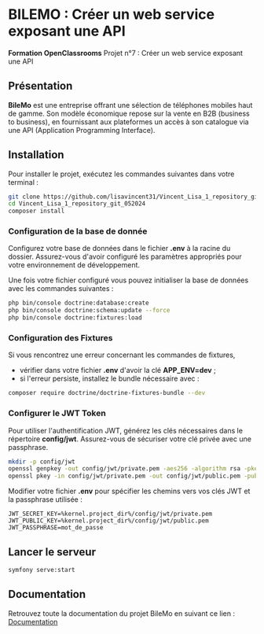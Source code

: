 # BILEMO : Créer un web service exposant une API

**Formation OpenClassrooms**
Projet n°7 : Créer un web service exposant une API

## Présentation

**BileMo** est une entreprise offrant une sélection de téléphones mobiles haut de gamme. Son modèle économique repose sur la vente en B2B (business to business), en fournissant aux plateformes un accès à son catalogue via une API (Application Programming Interface).

## Installation

Pour installer le projet, exécutez les commandes suivantes dans votre terminal :

```bash
git clone https://github.com/lisavincent31/Vincent_Lisa_1_repository_git_052024.git
cd Vincent_Lisa_1_repository_git_052024
composer install
```

### Configuration de la base de donnée
Configurez votre base de données dans le fichier **.env** à la racine du dossier. Assurez-vous d'avoir configuré les paramètres appropriés pour votre environnement de développement.

Une fois votre fichier configuré vous pouvez initialiser la base de données avec les commandes suivantes :

```bash
php bin/console doctrine:database:create
php bin/console doctrine:schema:update --force
php bin/console doctrine:fixtures:load
```

### Configuration des Fixtures

Si vous rencontrez une erreur concernant les commandes de fixtures, 
- vérifier dans votre fichier **.env** d'avoir la clé **APP_ENV=dev** ;
- si l'erreur persiste, installez le bundle nécessaire avec :

```bash
composer require doctrine/doctrine-fixtures-bundle --dev
```

### Configurer le JWT Token

Pour utiliser l'authentification JWT, générez les clés nécessaires dans le répertoire **config/jwt**. Assurez-vous de sécuriser votre clé privée avec une passphrase.

```bash
mkdir -p config/jwt
openssl genpkey -out config/jwt/private.pem -aes256 -algorithm rsa -pkeyopt rsa_keygen_bits:4096
openssl pkey -in config/jwt/private.pem -out config/jwt/public.pem -pubout
```

Modifier votre fichier **.env** pour spécifier les chemins vers vos clés JWT et la passphrase utilisée :

``` .env
JWT_SECRET_KEY=%kernel.project_dir%/config/jwt/private.pem
JWT_PUBLIC_KEY=%kernel.project_dir%/config/jwt/public.pem
JWT_PASSPHRASE=mot_de_passe
```

## Lancer le serveur

```bash
symfony serve:start
```

## Documentation

Retrouvez toute la documentation du projet BileMo en suivant ce lien :
[Documentation](http://127.0.0.1:8000/api/doc)

